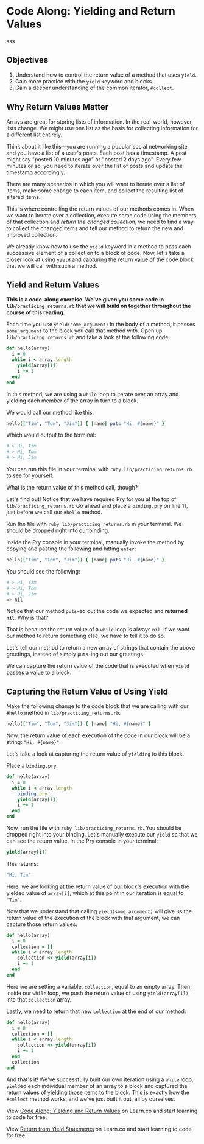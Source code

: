 # Code Along: Yielding and Return Values
sss

## Objectives

1. Understand how to control the return value of a method that uses `yield`.
2. Gain more practice with the `yield` keyword and blocks.
2. Gain a deeper understanding of the common iterator, `#collect`.

## Why Return Values Matter

Arrays are great for storing lists of information. In the real-world, however, lists change. We might use one list as the basis for collecting information for a different list entirely.

Think about it like this––you are running a popular social networking site and you have a list of a user's posts. Each post has a timestamp. A post might say "posted 10 minutes ago" or "posted 2 days ago". Every few minutes or so, you need to iterate over the list of posts and update the timestamp accordingly.

There are many scenarios in which you will want to iterate over a list of items, make some change to each item, and collect the resulting list of altered items.

This is where controlling the return values of our methods comes in. When we want to iterate over a collection, execute some code using the members of that collection and *return the changed collection*, we need to find a way to collect the changed items and tell our method to return the new and improved collection.

We already know how to use the `yield` keyword in a method to pass each successive element of a collection to a block of code. Now, let's take a closer look at using `yield` and capturing the return value of the code block that we will call with such a method.

## Yield and Return Values

**This is a code-along exercise. We've given you some code in `lib/practicing_returns.rb` that we will build on together throughout the course of this reading**.

Each time you use `yield(some_argument)` in the body of a method, it passes `some_argument` to the block you call that method with. Open up `lib/practicing_returns.rb` and take a look at the following code:

```ruby
def hello(array)
  i = 0
  while i < array.length
    yield(array[i])
    i += 1
  end
end
```

In this method, we are using a `while` loop to iterate over an array and yielding each member of the array in turn to a block.

We would call our method like this:

```ruby
hello(["Tim", "Tom", "Jim"]) { |name| puts "Hi, #{name}" }
```

Which would output to the terminal:

```bash
# > Hi, Tim
# > Hi, Tom
# > Hi, Jim
```

You can run this file in your terminal with `ruby lib/practicing_returns.rb` to see for yourself.

What is the return value of this method call, though?

Let's find out! Notice that we have required Pry for you at the top of `lib/practicing_returns.rb` Go ahead and place a `binding.pry` on line 11, just before we call our `#hello` method.

Run the file with `ruby lib/practicing_returns.rb` in your terminal. We should be dropped right into our binding.

Inside the Pry console in your terminal, manually invoke the method by copying and pasting the following and hitting `enter`:

```ruby
hello(["Tim", "Tom", "Jim"]) { |name| puts "Hi, #{name}" }
```

You should see the following:

```bash
# > Hi, Tim
# > Hi, Tom
# > Hi, Jim
=> nil
```

Notice that our method `puts`-ed out the code we expected and **returned `nil`**. Why is that?

That is because the return value of a `while` loop is always `nil`. If we want our method to return something else, we have to tell it to do so.

Let's tell our method to return a new array of strings that contain the above greetings, instead of simply `puts`-ing out our greetings.

We can capture the return value of the code that is executed when `yield` passes a value to a block.

## Capturing the Return Value of Using Yield

Make the following change to the code block that we are calling with our `#hello` method in `lib/practicing_returns.rb`:

```ruby
hello(["Tim", "Tom", "Jim"]) { |name| "Hi, #{name}" }
```

Now, the return value of each execution of the code in our block will be a string: `"Hi, #{name}"`.

Let's take a look at capturing the return value of `yielding` to this block.

Place a `binding.pry`:

```ruby
def hello(array)
  i = 0
  while i < array.length
    binding.pry
    yield(array[i])
    i += 1
  end
end
```

Now, run the file with `ruby lib/practicing_returns.rb`. You should be dropped right into your binding. Let's manually execute our `yield` so that we can see the return value. In the Pry console in your terminal:

```ruby
yield(array[i])
```

This returns:

```bash
"Hi, Tim"
```

Here, we are looking at the return value of our block's execution with the yielded value of `array[i]`, which at this point in our iteration is equal to `"Tim"`.

Now that we understand that calling `yield(some_argument)` will give us the return value of the execution of the block with that argument, we can capture those return values.

```ruby
def hello(array)
  i = 0
  collection = []
  while i < array.length
    collection << yield(array[i])
    i += 1
  end
end
```

Here we are setting a variable, `collection`, equal to an empty array. Then, inside our `while` loop, we push the return value of using `yield(array[i])` into that `collection` array.

Lastly, we need to return that new `collection` at the end of our method:

```ruby
def hello(array)
  i = 0
  collection = []
  while i < array.length
    collection << yield(array[i])
    i += 1
  end
  collection
end
```

And that's it! We've successfully built our own iteration using a `while` loop, `yield`ed each individual member of an array to a block and captured the return values of yielding those items to the block. This is exactly how the `#collect` method works, and we've just built it out, all by ourselves.

<p data-visibility='hidden'>View <a href='https://learn.co/lessons/yield-and-return-values' title='Code Along: Yielding and Return Values'>Code Along: Yielding and Return Values</a> on Learn.co and start learning to code for free.</p>

<p data-visibility='hidden'>View <a href='https://learn.co/lessons/yield-and-return-values'>Return from Yield Statements</a> on Learn.co and start learning to code for free.</p>
